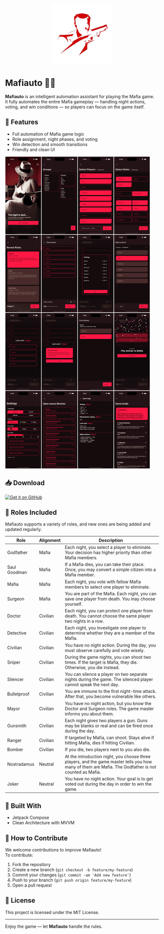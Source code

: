 <p align="center">
  <img src="assets/logo.png" alt="Mafiauto Logo" width="200"/>
</p>

# Mafiauto 🕵️‍♂️

**Mafiauto** is an intelligent automation assistant for playing the Mafia game.  
It fully automates the entire Mafia gameplay — handling night actions, voting, and win conditions —
so players can focus on the game itself.

## 🚀 Features

- Full automation of Mafia game logic
- Role assignment, night phases, and voting
- Win detection and smooth transitions
- Friendly and clean UI

![Screenshots](assets/screenshot.png)

## 📥 Download

<a href='https://github.com/amirroid/mafiauto/releases/latest'>
  <img height="70" alt='Get it on GitHub' src='https://raw.githubusercontent.com/persian-calendar/persian-calendar/main/assets/GitHub.svg'/>
</a>

## 🧠 Roles Included

Mafiauto supports a variety of roles, and new ones are being added and updated regularly.

| Role         | Alignment | Description                                                                                                                                           |
|--------------|-----------|-------------------------------------------------------------------------------------------------------------------------------------------------------|
| Godfather    | Mafia     | Each night, you select a player to eliminate. Your decision has higher priority than other Mafia members.                                             |
| Saul Goodman | Mafia     | If a Mafia dies, you can take their place. Once, you may convert a simple citizen into a Mafia member.                                                |
| Mafia        | Mafia     | Each night, you vote with fellow Mafia members to select one player to eliminate.                                                                     |
| Surgeon      | Mafia     | You are part of the Mafia. Each night, you can save one player from death. You may choose yourself.                                                   |
| Doctor       | Civilian  | Each night, you can protect one player from death. You cannot choose the same player two nights in a row.                                             |
| Detective    | Civilian  | Each night, you investigate one player to determine whether they are a member of the Mafia.                                                           |
| Civilian     | Civilian  | You have no night action. During the day, you must observe carefully and vote wisely.                                                                 |
| Sniper       | Civilian  | During the game nights, you can shoot two times. If the target is Mafia, they die. Otherwise, you die instead.                                        |
| Silencer     | Civilian  | You can silence a player on two separate nights during the game. The silenced player cannot speak the next day.                                       |
| Bulletproof  | Civilian  | You are immune to the first night-time attack. After that, you become vulnerable like others.                                                         |
| Mayor        | Civilian  | You have no night action, but you know the Doctor and Surgeon roles. The game master informs you about them.                                          |
| Gunsmith     | Civilian  | Each night gives two players a gun. Guns may be blanks or real and can be fired once during the day.                                                  |
| Ranger       | Civilian  | If targeted by Mafia, can shoot. Stays alive if hitting Mafia, dies if hitting Civilian.                                                              |
| Bomber       | Civilian  | If you die, two players next to you also die.                                                                                                         |
| Nostradamus  | Neutral   | At the introduction night, you choose three players, and the game master tells you how many of them are Mafia. The Godfather is not counted as Mafia. |
| Joker        | Neutral   | You have no night action. Your goal is to get voted out during the day in order to win the game.                                                      |

## 🧩 Built With

- Jetpack Compose
- Clean Architecture with MVVM

## 🤝 How to Contribute

We welcome contributions to improve Mafiauto!  
To contribute:

1. Fork the repository
2. Create a new branch (`git checkout -b feature/my-feature`)
3. Commit your changes (`git commit -am 'Add new feature'`)
4. Push to your branch (`git push origin feature/my-feature`)
5. Open a pull request

## 📄 License

This project is licensed under the MIT License.

---

Enjoy the game — let **Mafiauto** handle the rules.
